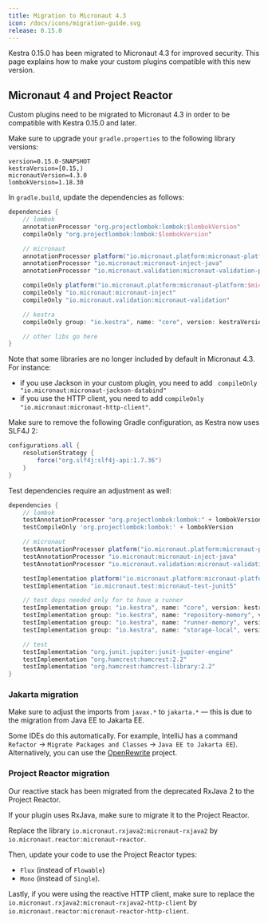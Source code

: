 ```yaml
---
title: Migration to Micronaut 4.3
icon: /docs/icons/migration-guide.svg
release: 0.15.0
---
```


Kestra 0.15.0 has been migrated to Micronaut 4.3 for improved security. This page explains how to make your custom plugins compatible with this new version.

## Micronaut 4 and Project Reactor

Custom plugins need to be migrated to Micronaut 4.3 in order to be compatible with Kestra 0.15.0 and later.

Make sure to upgrade your `gradle.properties` to the following library versions:

```properties
version=0.15.0-SNAPSHOT
kestraVersion=[0.15,)
micronautVersion=4.3.0
lombokVersion=1.18.30
```

In `gradle.build`, update the dependencies as follows:

```groovy
dependencies {
    // lombok
    annotationProcessor "org.projectlombok:lombok:$lombokVersion"
    compileOnly "org.projectlombok:lombok:$lombokVersion"

    // micronaut
    annotationProcessor platform("io.micronaut.platform:micronaut-platform:$micronautVersion")
    annotationProcessor "io.micronaut:micronaut-inject-java"
    annotationProcessor "io.micronaut.validation:micronaut-validation-processor"

    compileOnly platform("io.micronaut.platform:micronaut-platform:$micronautVersion")
    compileOnly "io.micronaut:micronaut-inject"
    compileOnly "io.micronaut.validation:micronaut-validation"

    // kestra
    compileOnly group: "io.kestra", name: "core", version: kestraVersion

    // other libs go here
}
```

Note that some libraries are no longer included by default in Micronaut 4.3. For instance:
- if you use Jackson in your custom plugin, you need to add ` compileOnly "io.micronaut:micronaut-jackson-databind"`
- if you use the HTTP client, you need to add `compileOnly "io.micronaut:micronaut-http-client"`.

Make sure to remove the following Gradle configuration, as Kestra now uses SLF4J 2:

```groovy
configurations.all {
    resolutionStrategy {
        force("org.slf4j:slf4j-api:1.7.36")
    }
}
```

Test dependencies require an adjustment as well:

```groovy
dependencies {
    // lombok
    testAnnotationProcessor "org.projectlombok:lombok:" + lombokVersion
    testCompileOnly 'org.projectlombok:lombok:' + lombokVersion

    // micronaut
    testAnnotationProcessor platform("io.micronaut.platform:micronaut-platform:$micronautVersion")
    testAnnotationProcessor "io.micronaut:micronaut-inject-java"
    testAnnotationProcessor "io.micronaut.validation:micronaut-validation-processor"

    testImplementation platform("io.micronaut.platform:micronaut-platform:$micronautVersion")
    testImplementation "io.micronaut.test:micronaut-test-junit5"

    // test deps needed only for to have a runner
    testImplementation group: "io.kestra", name: "core", version: kestraVersion
    testImplementation group: "io.kestra", name: "repository-memory", version: kestraVersion
    testImplementation group: "io.kestra", name: "runner-memory", version: kestraVersion
    testImplementation group: "io.kestra", name: "storage-local", version: kestraVersion

    // test
    testImplementation "org.junit.jupiter:junit-jupiter-engine"
    testImplementation "org.hamcrest:hamcrest:2.2"
    testImplementation "org.hamcrest:hamcrest-library:2.2"
}
```

### Jakarta migration

Make sure to adjust the imports from `javax.*` to `jakarta.*` — this is due to the migration from Java EE to Jakarta EE.

Some IDEs do this automatically. For example, IntelliJ has a command `Refactor` -> `Migrate Packages and Classes` -> `Java EE to Jakarta EE`). Alternatively, you can use the [OpenRewrite](https://docs.openrewrite.org/recipes/java/migrate/jakarta/javaxmigrationtojakarta) project.

### Project Reactor migration

Our reactive stack has been migrated from the deprecated RxJava 2 to the Project Reactor.

If your plugin uses RxJava, make sure to migrate it to the Project Reactor.

Replace the library `io.micronaut.rxjava2:micronaut-rxjava2` by `io.micronaut.reactor:micronaut-reactor`.

Then, update your code to use the Project Reactor types:
- `Flux` (instead of `Flowable`)
- `Mono` (instead of `Single`).

Lastly, if you were using the reactive HTTP client, make sure to replace the `io.micronaut.rxjava2:micronaut-rxjava2-http-client` by `io.micronaut.reactor:micronaut-reactor-http-client`.
